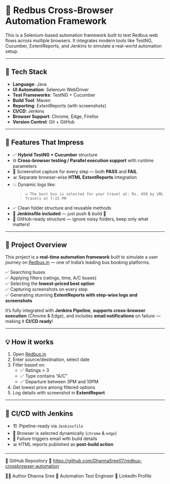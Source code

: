 # 🚌 Redbus Cross-Browser Automation Framework

This is a Selenium-based automation framework built to test Redbus web flows across multiple browsers. It integrates modern tools like TestNG, Cucumber, ExtentReports, and Jenkins to simulate a real-world automation setup.

---

## 🔧 Tech Stack

- **Language**: Java
- **UI Automation**: Selenium WebDriver
- **Test Frameworks**: TestNG + Cucumber
- **Build Tool**: Maven
- **Reporting**: ExtentReports (with screenshots)
- **CI/CD**: Jenkins
- **Browser Support**: Chrome, Edge, Firefox
- **Version Control**: Git + GitHub

---
## 🧠 Features That Impress

- ✅ **Hybrid TestNG + Cucumber** structure  
- 🌐 **Cross-browser testing / Parallel execution support** with runtime parameters  
- 📸 Screenshot capture for every step — both **PASS** and **FAIL**  
- 📊 Separate browser-wise **HTML ExtentReports** integration 
- 💥 Dynamic logs like:
  > `✔ The best bus is selected for your travel at: Rs. 450 by VRL Travels at 7:15 PM`
- ✅ Clean folder structure and reusable methods
- 📁 **Jenkinsfile included** — just push & build 🚀  
- 💼 GitHub-ready structure — ignore noisy folders, keep only what matters!

---

## 📌 Project Overview

This project is a **real-time automation framework** built to simulate a user journey on [Redbus.in](https://www.redbus.in) — one of India’s leading bus booking platforms.

✅ Searching buses  
✅ Applying filters (ratings, time, A/C buses)  
✅ Selecting the **lowest-priced best option**  
✅ Capturing screenshots on every step  
✅ Generating stunning **ExtentReports with step-wise logs and screenshots**  

It’s fully integrated with **Jenkins Pipeline**, **supports cross-browser execution** (Chrome & Edge), and includes **email notifications** on failure — making it **CI/CD ready**!

---

## 💡 How it works

1. Open [Redbus.in](https://www.redbus.in)  
2. Enter source/destination, select date  
3. Filter based on:
   - ✅ Ratings > 3
   - ✅ Type contains “A/C”
   - ✅ Departure between 3PM and 10PM
4. Get lowest price among filtered options  
5. Log details with screenshot in **ExtentReport**

---

## 🔁 CI/CD with Jenkins

- 🏗️ Pipeline-ready via `Jenkinsfile`
- 🔄 Browser is selected dynamically (`chrome` & `edge`)
- 📧 Failure triggers email with build details
- 📊 HTML reports published as **post-build action**

---

📂 GitHub Repository
🔗 https://github.com/DhannaSree07/redbus-crossbrowser-automation

🙋‍♀️ Author
Dhanna Sree
💼 Automation Test Engineer
🔗 LinkedIn Profile

